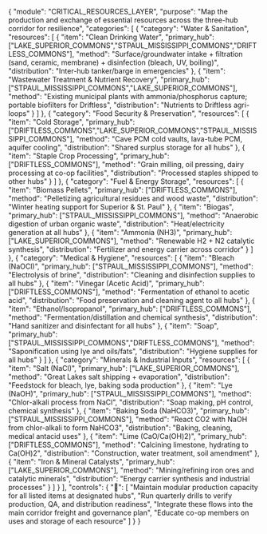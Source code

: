 {
  "module": "CRITICAL_RESOURCES_LAYER",
  "purpose": "Map the production and exchange of essential resources across the three-hub corridor for resilience",
  "categories": [
    {
      "category": "Water & Sanitation",
      "resources": [
        {
          "item": "Clean Drinking Water",
          "primary_hub": ["LAKE_SUPERIOR_COMMONS","STPAUL_MISSISSIPPI_COMMONS","DRIFTLESS_COMMONS"],
          "method": "Surface/groundwater intake + filtration (sand, ceramic, membrane) + disinfection (bleach, UV, boiling)",
          "distribution": "Inter-hub tanker/barge in emergencies"
        },
        {
          "item": "Wastewater Treatment & Nutrient Recovery",
          "primary_hub": ["STPAUL_MISSISSIPPI_COMMONS","LAKE_SUPERIOR_COMMONS"],
          "method": "Existing municipal plants with ammonia/phosphorus capture; portable biofilters for Driftless",
          "distribution": "Nutrients to Driftless agri-loops"
        }
      ]
    },
    {
      "category": "Food Security & Preservation",
      "resources": [
        {
          "item": "Cold Storage",
          "primary_hub": ["DRIFTLESS_COMMONS","LAKE_SUPERIOR_COMMONS","STPAUL_MISSISSIPPI_COMMONS"],
          "method": "Cave PCM cold vaults, lava-tube PCM, aquifer cooling",
          "distribution": "Shared surplus storage for all hubs"
        },
        {
          "item": "Staple Crop Processing",
          "primary_hub": ["DRIFTLESS_COMMONS"],
          "method": "Grain milling, oil pressing, dairy processing at co-op facilities",
          "distribution": "Processed staples shipped to other hubs"
        }
      ]
    },
    {
      "category": "Fuel & Energy Storage",
      "resources": [
        {
          "item": "Biomass Pellets",
          "primary_hub": ["DRIFTLESS_COMMONS"],
          "method": "Pelletizing agricultural residues and wood waste",
          "distribution": "Winter heating support for Superior & St. Paul"
        },
        {
          "item": "Biogas",
          "primary_hub": ["STPAUL_MISSISSIPPI_COMMONS"],
          "method": "Anaerobic digestion of urban organic waste",
          "distribution": "Heat/electricity generation at all hubs"
        },
        {
          "item": "Ammonia (NH3)",
          "primary_hub": ["LAKE_SUPERIOR_COMMONS"],
          "method": "Renewable H2 + N2 catalytic synthesis",
          "distribution": "Fertilizer and energy carrier across corridor"
        }
      ]
    },
    {
      "category": "Medical & Hygiene",
      "resources": [
        {
          "item": "Bleach (NaOCl)",
          "primary_hub": ["STPAUL_MISSISSIPPI_COMMONS"],
          "method": "Electrolysis of brine",
          "distribution": "Cleaning and disinfection supplies to all hubs"
        },
        {
          "item": "Vinegar (Acetic Acid)",
          "primary_hub": ["DRIFTLESS_COMMONS"],
          "method": "Fermentation of ethanol to acetic acid",
          "distribution": "Food preservation and cleaning agent to all hubs"
        },
        {
          "item": "Ethanol/Isopropanol",
          "primary_hub": ["DRIFTLESS_COMMONS"],
          "method": "Fermentation/distillation and chemical synthesis",
          "distribution": "Hand sanitizer and disinfectant for all hubs"
        },
        {
          "item": "Soap",
          "primary_hub": ["STPAUL_MISSISSIPPI_COMMONS","DRIFTLESS_COMMONS"],
          "method": "Saponification using lye and oils/fats",
          "distribution": "Hygiene supplies for all hubs"
        }
      ]
    },
    {
      "category": "Minerals & Industrial Inputs",
      "resources": [
        {
          "item": "Salt (NaCl)",
          "primary_hub": ["LAKE_SUPERIOR_COMMONS"],
          "method": "Great Lakes salt shipping + evaporation",
          "distribution": "Feedstock for bleach, lye, baking soda production"
        },
        {
          "item": "Lye (NaOH)",
          "primary_hub": ["STPAUL_MISSISSIPPI_COMMONS"],
          "method": "Chlor-alkali process from NaCl",
          "distribution": "Soap making, pH control, chemical synthesis"
        },
        {
          "item": "Baking Soda (NaHCO3)",
          "primary_hub": ["STPAUL_MISSISSIPPI_COMMONS"],
          "method": "React CO2 with NaOH from chlor-alkali to form NaHCO3",
          "distribution": "Baking, cleaning, medical antacid uses"
        },
        {
          "item": "Lime (CaO/Ca(OH)2)",
          "primary_hub": ["DRIFTLESS_COMMONS"],
          "method": "Calcining limestone, hydrating to Ca(OH)2",
          "distribution": "Construction, water treatment, soil amendment"
        },
        {
          "item": "Iron & Mineral Catalysts",
          "primary_hub": ["LAKE_SUPERIOR_COMMONS"],
          "method": "Mining/refining iron ores and catalytic minerals",
          "distribution": "Energy carrier synthesis and industrial processes"
        }
      ]
    }
  ],
  "controls": {
    "🧭": [
      "Maintain modular production capacity for all listed items at designated hubs",
      "Run quarterly drills to verify production, QA, and distribution readiness",
      "Integrate these flows into the main corridor freight and governance plan",
      "Educate co-op members on uses and storage of each resource"
    ]
  }
}
